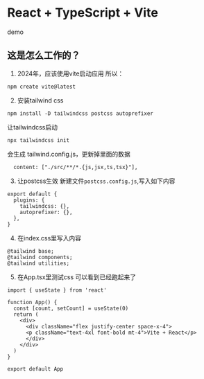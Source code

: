# React + TypeScript + Vite
demo

## 这是怎么工作的？
1. 2024年，应该使用vite启动应用
所以：
```
npm create vite@latest
```
2. 安装tailwind css
```
npm install -D tailwindcss postcss autoprefixer
```
让tailwindcss启动
```
npx tailwindcss init
```
会生成 tailwind.config.js，更新掉里面的数据
```
  content: ["./src/**/*.{js,jsx,ts,tsx}"],
```
3. 让postcss生效
新建文件`postcss.config.js`,写入如下内容
```
export default {
  plugins: {
    tailwindcss: {},
    autoprefixer: {},
  },
}
```
4. 在index.css里写入内容
```
@tailwind base;
@tailwind components;
@tailwind utilities;
```
5. 在App.tsx里测试css
可以看到已经跑起来了

```
import { useState } from 'react'

function App() {
  const [count, setCount] = useState(0)
  return (
    <div>
      <div className="flex justify-center space-x-4">
      <p className="text-4xl font-bold mt-4">Vite + React</p>
      </div>
    </div>
  )
}

export default App
```